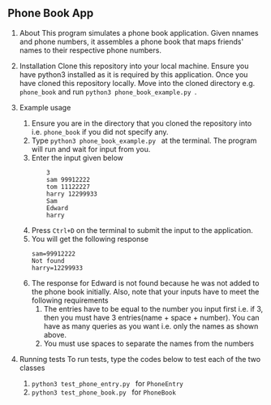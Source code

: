 ## Phone Book App

1. About
    This program simulates a phone book application. Given n​ names and phone numbers, it assembles a phone book that maps friends' names to their respective phone numbers.

1. Installation
    Clone this repository into your local machine. Ensure you have python3 installed as it is required by this application. Once you have cloned this repository locally. Move into the cloned directory e.g. `phone_book` and run `python3 phone_book_example.py `. 

1. Example usage
    1. Ensure you are in the directory that you cloned the repository into i.e. `phone_book` if you did not specify any.
    1. Type `python3 phone_book_example.py ` at the terminal. The program will run and wait for input from you.
    1. Enter the input given below
        ```
            3  
            sam 99912222 
            tom 11122227
            harry 12299933 
            Sam 
            Edward 
            harry
        ```
    1. Press `Ctrl+D` on the terminal to submit the input to the application.
    1. You will get the following response
        ```
        sam=99912222 
        Not found 
        harry=12299933
        ```
    1. The response for Edward is not found because he was not added to the phone book initially. Also, note that your inputs have to meet the following requirements
        1. The entries have to be equal to the number you input first i.e. if 3, then you must have 3 entries(name + space + number). You can have as many queries as you want i.e. only the names as shown above.
        1. You must use spaces to separate the names from the numbers

1. Running tests
    To run tests, type the codes below to test each of the two classes
    1. `python3 test_phone_entry.py ` for `PhoneEntry`
    1. `python3 test_phone_book.py ` for `PhoneBook`

